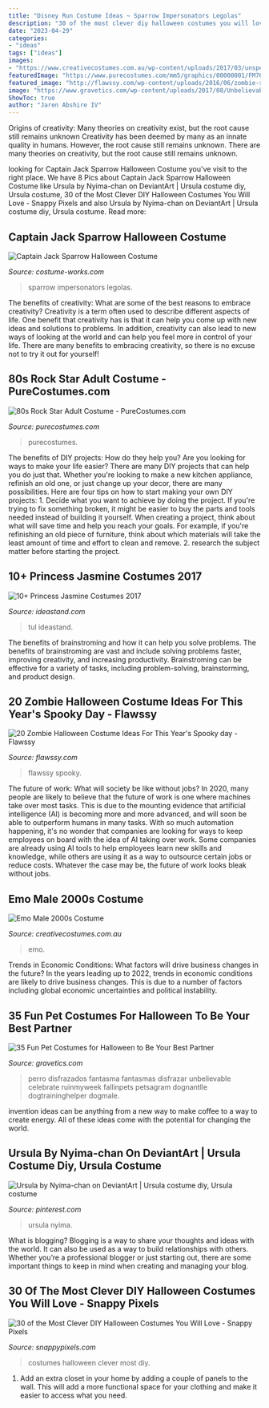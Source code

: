 ```yaml
---
title: "Disney Run Costume Ideas ~ Sparrow Impersonators Legolas"
description: "30 of the most clever diy halloween costumes you will love"
date: "2023-04-29"
categories:
- "ideas"
tags: ["ideas"]
images:
- "https://www.creativecostumes.com.au/wp-content/uploads/2017/03/unspecified1-768x1024.jpg"
featuredImage: "https://www.purecostumes.com/mm5/graphics/00000001/FM76349_full_1.jpg"
featured_image: "http://flawssy.com/wp-content/uploads/2016/06/zombie-school-girl..jpg"
image: "https://www.gravetics.com/wp-content/uploads/2017/08/Unbelievable-Halloween-Costume-Ideas.jpg"
ShowToc: true
author: "Jaren Abshire IV"
---
```



Origins of creativity: Many theories on creativity exist, but the root cause still remains unknown
Creativity has been deemed by many as an innate quality in humans. However, the root cause still remains unknown. There are many theories on creativity, but the root cause still remains unknown.

	

		
looking for Captain Jack Sparrow Halloween Costume you've visit to the right place. We have 8 Pics about Captain Jack Sparrow Halloween Costume like Ursula by Nyima-chan on DeviantArt | Ursula costume diy, Ursula costume, 30 of the Most Clever DIY Halloween Costumes You Will Love - Snappy Pixels and also Ursula by Nyima-chan on DeviantArt | Ursula costume diy, Ursula costume. Read more:
		
    
## Captain Jack Sparrow Halloween Costume

<img loading=lazy src="https://photos.costume-works.com/full/captain_jack_sparrow3.jpg" onerror="this.onerror=null;this.src='https://tse2.mm.bing.net/th?id=OIP.rzRfYLAhczp7LRt6K1yx0wHaLH&amp;pid=15.1';" alt="Captain Jack Sparrow Halloween Costume">

_Source: costume-works.com_

>sparrow impersonators legolas. 

	

The benefits of creativity: What are some of the best reasons to embrace creativity?
Creativity is a term often used to describe different aspects of life. One benefit that creativity has is that it can help you come up with new ideas and solutions to problems. In addition, creativity can also lead to new ways of looking at the world and can help you feel more in control of your life. There are many benefits to embracing creativity, so there is no excuse not to try it out for yourself!

    
## 80s Rock Star Adult Costume - PureCostumes.com

<img loading=lazy src="https://www.purecostumes.com/mm5/graphics/00000001/FM76349_full_1.jpg" onerror="this.onerror=null;this.src='https://tse3.mm.bing.net/th?id=OIP.cUXMG8lLxlAg6tmkSdZaaQHaLO&amp;pid=15.1';" alt="80s Rock Star Adult Costume - PureCostumes.com">

_Source: purecostumes.com_

>purecostumes. 

	

The benefits of DIY projects: How do they help you?
Are you looking for ways to make your life easier? There are many DIY projects that can help you do just that. Whether you're looking to make a new kitchen appliance, refinish an old one, or just change up your decor, there are many possibilities. Here are four tips on how to start making your own DIY projects: 1. Decide what you want to achieve by doing the project. If you're trying to fix something broken, it might be easier to buy the parts and tools needed instead of building it yourself. When creating a project, think about what will save time and help you reach your goals. For example, if you're refinishing an old piece of furniture, think about which materials will take the least amount of time and effort to clean and remove. 2. research the subject matter before starting the project.

    
## 10+ Princess Jasmine Costumes 2017

<img loading=lazy src="http://ideastand.com/wp-content/uploads/2017/09/princess-jasmine-costume-diy/12-princess-jasmine-costume-diy-ideas.jpg" onerror="this.onerror=null;this.src='https://tse2.mm.bing.net/th?id=OIP.JC6-Qqyg6317Bcp2YYb-NAHaOf&amp;pid=15.1';" alt="10+ Princess Jasmine Costumes 2017">

_Source: ideastand.com_

>tul ideastand. 

	

The benefits of brainstroming and how it can help you solve problems.
The benefits of brainstroming are vast and include solving problems faster, improving creativity, and increasing productivity. Brainstroming can be effective for a variety of tasks, including problem-solving, brainstorming, and product design.

    
## 20 Zombie Halloween Costume Ideas For This Year&#039;s Spooky Day - Flawssy

<img loading=lazy src="http://flawssy.com/wp-content/uploads/2016/06/zombie-school-girl..jpg" onerror="this.onerror=null;this.src='https://tse1.mm.bing.net/th?id=OIP.CiH5Viraiq2uhY76OVx4MAHaLn&amp;pid=15.1';" alt="20 Zombie Halloween Costume Ideas For This Year&#039;s Spooky day - Flawssy">

_Source: flawssy.com_

>flawssy spooky. 

	

The future of work: What will society be like without jobs?
In 2020, many people are likely to believe that the future of work is one where machines take over most tasks. This is due to the mounting evidence that artificial intelligence (AI) is becoming more and more advanced, and will soon be able to outperform humans in many tasks. With so much automation happening, it's no wonder that companies are looking for ways to keep employees on board with the idea of AI taking over work. Some companies are already using AI tools to help employees learn new skills and knowledge, while others are using it as a way to outsource certain jobs or reduce costs. Whatever the case may be, the future of work looks bleak without jobs.

    
## Emo Male 2000s Costume

<img loading=lazy src="https://www.creativecostumes.com.au/wp-content/uploads/2017/03/unspecified1-768x1024.jpg" onerror="this.onerror=null;this.src='https://tse1.mm.bing.net/th?id=OIP.XgzqDVqLwYTWgVOXh4xakQHaJ4&amp;pid=15.1';" alt="Emo Male 2000s Costume">

_Source: creativecostumes.com.au_

>emo. 

	

Trends in Economic Conditions: What factors will drive business changes in the future?
In the years leading up to 2022, trends in economic conditions are likely to drive business changes. This is due to a number of factors including global economic uncertainties and political instability.

    
## 35 Fun Pet Costumes For Halloween To Be Your Best Partner

<img loading=lazy src="https://www.gravetics.com/wp-content/uploads/2017/08/Unbelievable-Halloween-Costume-Ideas.jpg" onerror="this.onerror=null;this.src='https://tse2.mm.bing.net/th?id=OIP._lcVaQ_8HlVC9x0-GQLsewHaLG&amp;pid=15.1';" alt="35 Fun Pet Costumes for Halloween to Be Your Best Partner">

_Source: gravetics.com_

>perro disfrazados fantasma fantasmas disfrazar unbelievable celebrate ruinmyweek fallinpets petsagram dognantlle dogtraininghelper dogmale. 

	

invention ideas can be anything from a new way to make coffee to a way to create energy. All of these ideas come with the potential for changing the world.

    
## Ursula By Nyima-chan On DeviantArt | Ursula Costume Diy, Ursula Costume

<img loading=lazy src="https://i.pinimg.com/736x/a8/d6/72/a8d672a04733f2376ce1917177aac609.jpg" onerror="this.onerror=null;this.src='https://tse1.mm.bing.net/th?id=OIP.BseuFDXLT8TdJGKt0ro1UQHaJ4&amp;pid=15.1';" alt="Ursula by Nyima-chan on DeviantArt | Ursula costume diy, Ursula costume">

_Source: pinterest.com_

>ursula nyima. 

	

What is blogging?
Blogging is a way to share your thoughts and ideas with the world. It can also be used as a way to build relationships with others. Whether you’re a professional blogger or just starting out, there are some important things to keep in mind when creating and managing your blog.

    
## 30 Of The Most Clever DIY Halloween Costumes You Will Love - Snappy Pixels

<img loading=lazy src="https://snappypixels.com/wp-content/uploads/2013/10/most-clever-halloween-costumes-ever-20.jpg" onerror="this.onerror=null;this.src='https://tse2.mm.bing.net/th?id=OIP.dUkSSaI_uzjFEmPAa8DWlAHaLG&amp;pid=15.1';" alt="30 of the Most Clever DIY Halloween Costumes You Will Love - Snappy Pixels">

_Source: snappypixels.com_

>costumes halloween clever most diy. 

	

1. Add an extra closet in your home by adding a couple of panels to the wall. This will add a more functional space for your clothing and make it easier to access what you need.

